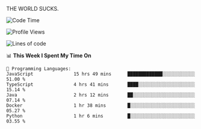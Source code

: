 THE WORLD SUCKS.

<!--START_SECTION:waka-->
![Code Time](http://img.shields.io/badge/Code%20Time-569%20hrs%2040%20mins-blue)

![Profile Views](http://img.shields.io/badge/Profile%20Views-1-blue)

![Lines of code](https://img.shields.io/badge/From%20Hello%20World%20I%27ve%20Written-2.2%20million%20lines%20of%20code-blue)

📊 **This Week I Spent My Time On** 

```text
💬 Programming Languages: 
JavaScript               15 hrs 49 mins      █████████████░░░░░░░░░░░░   51.00 % 
TypeScript               4 hrs 41 mins       ████░░░░░░░░░░░░░░░░░░░░░   15.14 % 
Java                     2 hrs 12 mins       ██░░░░░░░░░░░░░░░░░░░░░░░   07.14 % 
Docker                   1 hr 38 mins        █░░░░░░░░░░░░░░░░░░░░░░░░   05.27 % 
Python                   1 hr 6 mins         █░░░░░░░░░░░░░░░░░░░░░░░░   03.55 % 
```


<!--END_SECTION:waka-->
